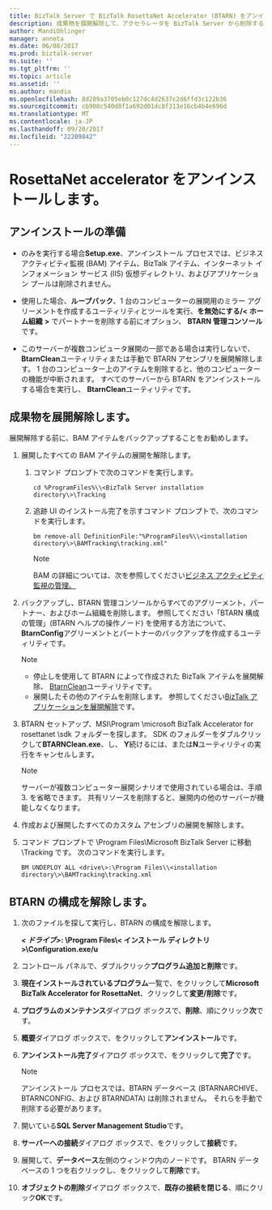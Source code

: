 ```yaml
---
title: BizTalk Server で BizTalk RosettaNet Accelerator (BTARN) をアンインストール |Microsoft ドキュメント"
description: 成果物を展開解除して、アクセラレータを BizTalk Server から削除する BTARN の構成を解除
author: MandiOhlinger
manager: anneta
ms.date: 06/08/2017
ms.prod: biztalk-server
ms.suite: ''
ms.tgt_pltfrm: ''
ms.topic: article
ms.assetid: ''
ms.author: mandia
ms.openlocfilehash: 8d289a3705eb0c127dc4d2637c2d6ffd3c122b36
ms.sourcegitcommit: cb908c540d8f1a692d01dc8f313e16cb4b4e696d
ms.translationtype: MT
ms.contentlocale: ja-JP
ms.lasthandoff: 09/20/2017
ms.locfileid: "22209842"
---
```

# <a name="uninstall-the-rosettanet-accelerator"></a>RosettaNet accelerator をアンインストールします。

## <a name="before-you-begin"></a>アンインストールの準備
  
* のみを実行する場合**Setup.exe**、アンインストール プロセスでは、ビジネス アクティビティ監視 (BAM) アイテム、BizTalk アイテム、インターネット インフォメーション サービス (IIS) 仮想ディレクトリ、およびアプリケーション プールは削除されません。  
  
* 使用した場合、**ループバック**、1 台のコンピューターの展開用のミラー アグリーメントを作成するユーティリティとツールを実行、**を無効にする/<** **ホーム組織** **>** でパートナーを削除する前にオプション、 **BTARN 管理コンソール**です。  
  
* このサーバーが複数コンピュータ展開の一部である場合は実行しないで、 **BtarnClean**ユーティリティまたは手動で BTARN アセンブリを展開解除します。 1 台のコンピューター上のアイテムを削除すると、他のコンピューターの機能が中断されます。  すべてのサーバーから BTARN をアンインストールする場合を実行し、 **BtarnClean**ユーティリティです。 

  
## <a name="undeploy-the-artifacts"></a>成果物を展開解除します。  

展開解除する前に、BAM アイテムをバックアップすることをお勧めします。 

1. 展開したすべての BAM アイテムの展開を解除します。  
  
    1.  コマンド プロンプトで次のコマンドを実行します。  
  
         ```cd %ProgramFiles%\\<BizTalk Server installation directory\>\Tracking```
  
    2.  追跡 UI のインストール完了を示すコマンド プロンプトで、次のコマンドを実行します。  
  
         ```bm remove-all DefinitionFile:"%ProgramFiles%\\<installation directory\>\BAMTracking\tracking.xml"```
  
        > [!NOTE]
        >  BAM の詳細については、次を参照してください[ビジネス アクティビティ監視の管理。](../../core/managing-bam.md) 
  
2.  バックアップし、BTARN 管理コンソールからすべてのアグリーメント、パートナー、およびホーム組織を削除します。 参照してください「BTARN 構成の管理」(BTARN ヘルプの操作ノード) を使用する方法について、 **BtarnConfig**アグリーメントとパートナーのバックアップを作成するユーティリティです。  
  
    > [!NOTE]
    >  * 停止しを使用して BTARN によって作成された BizTalk アイテムを展開解除、 [BtarnClean](btarnclean.md)ユーティリティです。
    >  * 展開したその他のアイテムを削除します。 参照してください[BizTalk アプリケーションを展開解除](../../core/undeploying-biztalk-applications.md)です。
  
3.  BTARN セットアップ、MSI\Program \microsoft BizTalk Accelerator for rosettanet \sdk フォルダーを探します。 SDK のフォルダーをダブルクリックして**BTARNClean.exe**、し、 **Y**続けるには、または**N**ユーティリティの実行をキャンセルします。  
  
    > [!NOTE]
    >  サーバーが複数コンピューター展開シナリオで使用されている場合は、手順 3. を省略できます。 共有リソースを削除すると、展開内の他のサーバーが機能しなくなります。  
  
4.  作成および展開したすべてのカスタム アセンブリの展開を解除します。  
  
5.  コマンド プロンプトで \Program Files\Microsoft BizTalk Server に移動<your version>\Tracking です。 次のコマンドを実行します。 

    ```BM UNDEPLOY ALL <drive\>:\Program Files\\<installation directory\>\BAMTracking\tracking.xml```
  
## <a name="unconfigure-btarn"></a>BTARN の構成を解除します。
  
1.  次のファイルを探して実行し、BTARN の構成を解除します。  
  
     ***< ドライブ\>*****: \Program Files\\< インストール ディレクトリ\>\Configuration.exe/u**   
  
2.  コントロール パネルで、ダブルクリック**プログラム追加と削除**です。  
  
3.  **現在インストールされているプログラム**一覧で、をクリックして**Microsoft BizTalk Accelerator for RosettaNet**、クリックして**変更/削除**です。  
  
4.  **プログラムのメンテナンス**ダイアログ ボックスで、**削除**、順にクリック**次**です。  
  
5.  **概要**ダイアログ ボックスで、をクリックして**アンインストール**です。  
  
6.  **アンインストール完了**ダイアログ ボックスで、をクリックして**完了**です。  
  
    > [!NOTE]
    >  アンインストール プロセスでは、BTARN データベース (BTARNARCHIVE、BTARNCONFIG、および BTARNDATA) は削除されません。 それらを手動で削除する必要があります。  
  
7.  開いている**SQL Server Management Studio**です。  
  
8.  **サーバーへの接続**ダイアログ ボックスで、をクリックして**接続**です。  
  
9. 展開して、**データベース**左側のウィンドウ内のノードです。 BTARN データベースの 1 つを右クリックし、をクリックして**削除**です。  
  
10. **オブジェクトの削除**ダイアログ ボックスで、**既存の接続を閉じる**、順にクリック**OK**です。  
  
